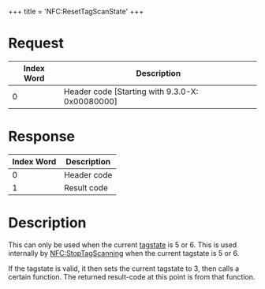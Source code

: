 +++
title = 'NFC:ResetTagScanState'
+++

# Request

| Index Word | Description                                       |
|------------|---------------------------------------------------|
| 0          | Header code \[Starting with 9.3.0-X: 0x00080000\] |

# Response

| Index Word | Description |
|------------|-------------|
| 0          | Header code |
| 1          | Result code |

# Description

This can only be used when the current
[tagstate](NFC:GetTagState "wikilink") is 5 or 6. This is used
internally by [NFC:StopTagScanning](NFC:StopTagScanning "wikilink") when
the current tagstate is 5 or 6.

If the tagstate is valid, it then sets the current tagstate to 3, then
calls a certain function. The returned result-code at this point is from
that function.